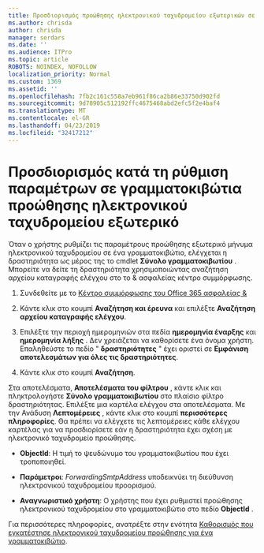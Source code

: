 ```yaml
---
title: Προσδιορισμός προώθησης ηλεκτρονικού ταχυδρομείου εξωτερικών σε γραμματοκιβώτια στα αρχεία καταγραφής ελέγχου
ms.author: chrisda
author: chrisda
manager: serdars
ms.date: ''
ms.audience: ITPro
ms.topic: article
ROBOTS: NOINDEX, NOFOLLOW
localization_priority: Normal
ms.custom: 1369
ms.assetid: ''
ms.openlocfilehash: 7fb2c161c558a7eb961f86ca2b86e33750d902fd
ms.sourcegitcommit: 9d78905c512192ffc4675468abd2efc5f2e4baf4
ms.translationtype: MT
ms.contentlocale: el-GR
ms.lasthandoff: 04/23/2019
ms.locfileid: "32417212"
---
```

# <a name="identify-when-external-email-forwarding-is-configured-on-mailboxes"></a>Προσδιορισμός κατά τη ρύθμιση παραμέτρων σε γραμματοκιβώτια προώθησης ηλεκτρονικού ταχυδρομείου εξωτερικό

Όταν ο χρήστης ρυθμίζει τις παραμέτρους προώθησης εξωτερικό μήνυμα ηλεκτρονικού ταχυδρομείου σε ένα γραμματοκιβώτιο, ελέγχεται η δραστηριότητα ως μέρος της το cmdlet **Σύνολο γραμματοκιβωτίου** . Μπορείτε να δείτε τη δραστηριότητα χρησιμοποιώντας αναζήτηση αρχείου καταγραφής ελέγχου στο το & ασφαλείας κέντρο συμμόρφωσης.

1. Συνδεθείτε με το [Κέντρο συμμόρφωσης του Office 365 ασφαλείας &](https://protection.office.com/)

2. Κάντε κλικ στο κουμπί **Αναζήτηση και έρευνα** και επιλέξτε **Αναζήτηση αρχείου καταγραφής ελέγχου**.

3. Επιλέξτε την περιοχή ημερομηνιών στα πεδία **ημερομηνία έναρξης** και **ημερομηνία λήξης** . Δεν χρειάζεται να καθορίσετε ένα όνομα χρήστη. Επαληθεύστε το πεδίο " **δραστηριότητες** " έχει οριστεί σε **Εμφάνιση αποτελεσμάτων για όλες τις δραστηριότητες**.

4. Κάντε κλικ στο κουμπί **Αναζήτηση**.

Στα αποτελέσματα, **Αποτελέσματα του φίλτρου** , κάντε κλικ και πληκτρολογήστε **Σύνολο γραμματοκιβωτίου** στο πλαίσιο φίλτρο δραστηριότητας. Επιλέξτε μια καρτέλα ελέγχου στα αποτελέσματα. Με την Ανάδυση **Λεπτομέρειες** , κάντε κλικ στο κουμπί **περισσότερες πληροφορίες**. Θα πρέπει να ελέγχετε τις λεπτομέρειες κάθε ελέγχου καρτέλας για να προσδιορίσετε εάν η δραστηριότητα έχει σχέση με ηλεκτρονικό ταχυδρομείο προώθησης.

- **ObjectId**: Η τιμή το ψευδώνυμο του γραμματοκιβωτίου που έχει τροποποιηθεί.

- **Παράμετροι**: _ForwardingSmtpAddress_ υποδεικνύει τη διεύθυνση ηλεκτρονικού ταχυδρομείου προορισμού.

- **Αναγνωριστικό χρήστη**: Ο χρήστης που έχει ρυθμιστεί προώθησης ηλεκτρονικού ταχυδρομείου στο γραμματοκιβώτιο στο πεδίο **ObjectId** .

Για περισσότερες πληροφορίες, ανατρέξτε στην ενότητα [Καθορισμός που εγκατέστησε ηλεκτρονικού ταχυδρομείου προώθησης για ένα γραμματοκιβώτιο](https://docs.microsoft.com/office365/securitycompliance/auditing-troubleshooting-scenarios#determining-who-set-up-email-forwarding-for-a-mailbox).

